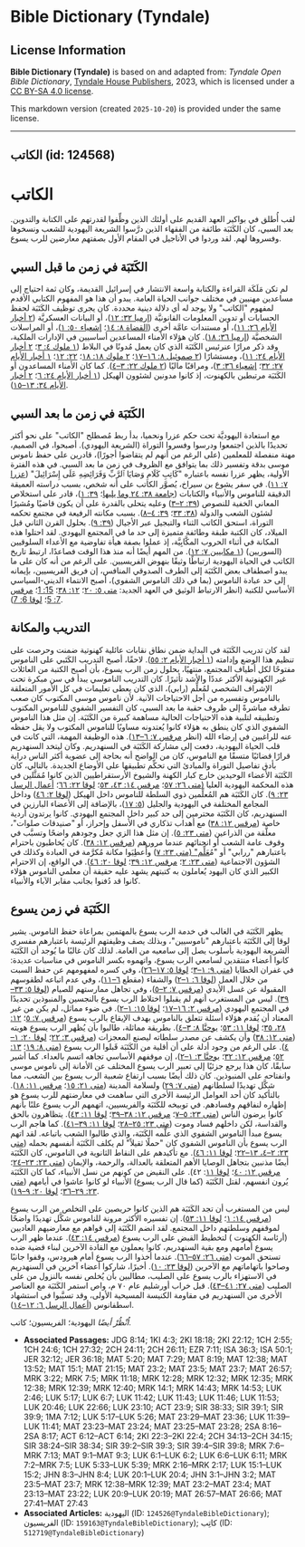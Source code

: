 # Bible Dictionary (Tyndale)

## License Information

**Bible Dictionary (Tyndale)** is based on and adapted from: _Tyndale Open Bible Dictionary_, [Tyndale House Publishers](https://tyndaleopenresources.com/), 2023, which is licensed under a [CC BY-SA 4.0 license](https://creativecommons.org/licenses/by-sa/4.0/legalcode.en).

This markdown version (created `2025-10-20`) is provided under the same license.



--------------------------------

## الكاتب (id: 124568)

الكاتب
======

لقب أُطلق في بواكير العهد القديم على أولئك الذين وظِّفوا لقدرتهم على الكتابة والتدوين. بعد السبي، كان الكَتَبَة طائفة من الفقهاء الذين درَّسوا الشريعة اليهودية للشعب ونسخوها وفسروها لهم. لقد وردوا في الأناجيل في المقام الأول بصفتهم معارضين للرب يسوع.

الكَتَبَة في زمن ما قبل السبي
-----------------------------

لم تكن مَلَكَة القراءة والكتابة واسعة الانتشار في إسرائيل القديمة، وكان ثمة احتياج إلى مساعدين مهنيين في مختلف جوانب الحياة العامة. يبدو أن هذا هو المفهوم الكتابي الأقدم لمفهوم "الكاتب" ولا يوجد له أي دلالة دينية محددة. كان يجرى توظيف الكَتَبَة لحفظ الحسابات أو تدوين المعلومات القانونيَّة ([إرميا ٣٢: ١٢](https://ref.ly/Jer32:12))، أو البيانات العسكريَّة ([٢ أخبار الأيام ٢٦: ١١](https://ref.ly/2Chr26:11))، أو مستندات عامَّة أخرى ([القضاة ٨: ١٤](https://ref.ly/Judg8:14)؛ [إشعياء ٥٠: ١](https://ref.ly/Isa50:1))، أو المراسلات الشخصيَّة ([إرميا ٣٦: ١٨](https://ref.ly/Jer36:18)). كان هؤلاء الأمناء المساعدين أساسيين في الإدارات الملكية، وقد ذكر مرارًا عنرئيس الكَتَبَة الذي كان يعمل مُدونًا في البلاط ([١ ملوك ٤: ٣](https://ref.ly/1Kgs4:3)؛ [٢ أخبار الأيام ٢٤: ١١](https://ref.ly/2Chr24:11))، ومستشارًا ([٢ صموئيل ٨: ١٦–١٧](https://ref.ly/2Sam8:16-2Sam8:17)؛ [٢ ملوك ١٨: ١٨](https://ref.ly/2Kgs18:18)؛ [٢٢: ١٢](https://ref.ly/2Kgs22:12)؛ [١ أخبار الأيام ٢٧: ٣٢](https://ref.ly/1Chr27:32)؛ [إشعياء ٣٦: ٣](https://ref.ly/Isa36:3))، ومراقبًا ماليًا ([٢ ملوك ٢٢: ٣–٤](https://ref.ly/2Kgs22:3-2Kgs22:4)). كما كان الأمناء المساعدون أو الكَتَبَة مرتبطين بالكهنوت، إذ كانوا مدونين لشئوون الهيكل ([١ أخبار الأيام ٢٤: ٦](https://ref.ly/1Chr24:6)؛ [٢ أخبار الأيام ٣٤: ١٣–١٥](https://ref.ly/2Chr34:13-2Chr34:15)).

الكَتَبَة في زمن ما بعد السبي
-----------------------------

مع استعادة اليهوديَّة تحت حكم عزرا ونحميا، بدأ ربط مُصطلح "الكاتب" على نحو أكثر تحديدًا بالذين اجتمعوا ودرسوا وفسروا التوراة (الشريعة اليهودي). أصبحوا، في الصميم، مهنة منفصلة للمعلمين (على الرغم من أنهم لم يتقاضوا أجورًا)، قادرين على حفظ ناموس موسى بدقة وتفسير ذلك بما يتوافق مع الظروف في زمن ما بعد السبي. في هذه الفترة الأولية، يظهر عزرا نفسه باعتباره "كَاتِبِ كَلَامِ وَصَايَا ٱلرَّبِّ وَفَرَائِضِهِ عَلَى إِسْرَائِيلَ" ([عزرا ٧: ١١](https://ref.ly/Ezra7:11)). في سفر يشوع بن سيراخ، يُصوَّر الكاتب على أنه شخص، بسبب دراسته العميقة الدقيقة للناموس والأنبياء والكتابات ([جامعة ٣٨: ٢٤ وما يليها](https://ref.ly/Sir38:24-Sir38:34)؛ [٣٩: ١](https://ref.ly/Sir39:1))، قادر على استخلاص المعاني الخفية للنصوص ([٣٩: ٢–٣](https://ref.ly/Sir39:2-Sir39:3)) وعليه يتحلى بالقدرة على أن يكون قاضيًا ومُشيرًا لشئون الشعب والدولة ([٣٨: ٣٣](https://ref.ly/Sir38:33)؛ [٣٩: ٤–٨](https://ref.ly/Sir39:4-Sir39:8)). بسبب مكانته الرفيعة في مجتمع تحكمه التوراة، استحق الكاتب الثناء والتبجيل عبر الأجيال ([٣٩: ٩](https://ref.ly/Sir39:9)). بحلول القرن الثاني قبل الميلاد، كان الكتبة طبقة وطائفة متميزة إلى حد ما في المجتمع اليهودي. لقد احتلوا هذه المكانة في أثناء الحروب المكَّابِيَّة، إذ عملوا بصفة هيأة تفاوضية مع الأعداء السلوقيين (السوريين) ([١ مكابيين ٧: ١٢](https://ref.ly/1Macc7:12)). من المهم أيضًا أنه منذ هذا الوقت فصاعدًا، ارتبط تاريخ الكاتب في الحياة اليهودية ارتباطًا وثيقًا بنهوض الفريسيين. على الرغم من أنه كان على ما يبدو اصطفاف بعض الكَتَبَة إلى الطرف الصدوقي المنافس، إن فريق الفريسيين، بإيمانه إلى حد عبادة الناموس (بما في ذلك الناموس الشفوي)، أصبح الانتماء الديني\-السياسي الأساسي للكتبة (انظر الارتباط الوثيق في العهد الجديد: [متى ٥: ٢٠](https://ref.ly/Matt5:20)؛ [١٢: ٣٨](https://ref.ly/Matt12:38)؛ [15: 1](https://ref.ly/Matt15:1)؛ [مرقس 7: 5](https://ref.ly/Mark7:5)؛ [لوقا 6: 7](https://ref.ly/Luke6:7)).

التدريب والمكانة
----------------

لقد كان تدريب الكَتَبَة في البداية ضمن نطاق نقابات عائلية كهنوتية ضمنت وحرصت على تنظيم هذا الوضع وإدامته ([١ أخبار الأيام ٢: ٥٥](https://ref.ly/1Chr2:55)). لاحقًا، أصبح التدريب الكَتَبي على الناموس مفتوحًا لكل أطياف المجتمع، منتهيًا، بحلول زمن الرب يسوع، بأن أصبح الكتبة من العائلات غير الكهنوتية الأكثر عددًا والأشد تأثيرًا. كان التدريب الناموسي يبدأ في سن مبكرة تحت الإشراف الشخصي لمُعلِّم (رابي)، الذي كان يعطى تعليمات في كل الأمور المتعلقة بالناموس وتفسيره من أجل الاحتياجات الآنية. لأن ناموس موسى المكتوب كان صعب تطرقه مباشرةً إلى ظروف حقبة ما بعد السبي، كان التفسير الشفوي للناموس المكتوب وتطبيقه لتلبية هذه الاحتياجات الحالية مساهمة كبيرة من الكَتَبَة. إن مثل هذا الناموس الشفوي الذي كان ينطق به هؤلاء كانوا يُعتدونه مساويًا للناموس المكتوب ولا يقل حفظه عنه للراغبين في إرضاء الله (انظر [مرقس ٧: ٦–١٣](https://ref.ly/Mark7:6-Mark7:13)). هذه الوظيفة المهمة، التي كانت في قلب الحياة اليهودية، دفعت إلى مشاركة الكَتَبَة في السنهدريم. وكان ليتخد السنهدريم قرارًا قضائيًا متسقًا مع الناموس، كان من الواضح أنه بحاجة إلى عضوية أكثر الناس دراية بأدق تفاصيل التوراة والمبادئ التي تحكِّم تطبيقها على الأوضاع الجديدة. بالتالي، كان الكَتَبَة الأعضاء الوحيدين خارج كبار الكهنة والشيوخ الأرستقراطيين الذين كانوا مُمَثَّلين في هذه المحكمة اليهودية العليا ([متى ٢٦: ٥٧](https://ref.ly/Matt26:57)؛ [مرقس ١٤: ٤٣، ٥٣](https://ref.ly/Mark14:43)؛ [لوقا ٢٢: ٦٦](https://ref.ly/Luke22:66)؛ [أعمال الرسل ٢٣: ٩](https://ref.ly/Acts23:9)). كان الكَتَبَة هم المُعلِّمين ذوي السلطة للناموس داخل الهيكل ([لوقا ٢: ٤٦](https://ref.ly/Luke2:46)) وداخل المجامع المختلفة في اليهودية والجليل ([٥: ١٧](https://ref.ly/Luke5:17))، بالإضافة إلى الأعضاء البارزين في السنهدريم، كان الكَتَبَة محترمين إلى حد كبير داخل المجتمع اليهودي. كانوا يرتدون أردية خاصة ([مرقس ١٢: ٣٨](https://ref.ly/Mark12:38)) مع أهداب تذكاري في الأسفل وإحراز، أو "صنيدقات صلوات"، معلَّقة من الذراعين ([متى ٢٣: ٥](https://ref.ly/Matt23:5)). إن مثل هذا الزي جعل وجودهم واضحًا وتسبَّب في وقوف عامة الشعب أو انحنائهم عندما مرورهم ([مرقس ١٢: ٣٨](https://ref.ly/Mark12:38)). كان يُخاطبون باحترام باعتبارهم "ررابي" أو "مُ[عَلِّم" (متى ٢٣: ٧](https://ref.ly/Matt23:7)) وأُعطِيَوا مكانة مُكرَّمة في العبادة وكذلك في الشؤون الاجتماعية ([متى ٢٣: ٢](https://ref.ly/Matt23:2)؛ [مرقس ١٢: ٣٩](https://ref.ly/Mark12:39)؛ [لوقا ٢٠: ٤٦](https://ref.ly/Luke20:46)). في الواقع، إن الاحترام الكبير الذي كان اليهود يُعاملون به كتبتهم يشهد عليه حقيقة أن معلمي الناموس هؤلاء كانوا قد دُفنوا بجانب مقابر الآباء والأنبياء.

الكَتَبَة في زمن يسوع
---------------------

يظهر الكَتَبَة في الغالب في خدمة الرب يسوع بالمهتمين بمراعاة حفظ الناموس. يشير لوقا إلى الكَتَبَة باعتبارهم "ناموسيين"، وبذلك يصف وظيفتهم الرئيسة باعتبارهم مفسري ألشريعة اليهودية بأسلوب يصل إلى سامعيه من العامة. لذلك كان غالبًا ما يُوجد أن الكَتَبَة كانوا أعضاء منتقدين لسامعي الرب يسوع، واتهموه بكسر الناموس في مناسبات عديدة: في غفران الخطايا ([متى ٩: ١–٣](https://ref.ly/Matt9:1-Matt9:3)؛ [لوقا ٥: ١٧–٢٦](https://ref.ly/Luke5:17-Luke5:26))، وفي كسره لمفهومهم عن حفظ السبت من خلال العمل ([لوقا ٦: ١–٢](https://ref.ly/Luke6:1-Luke6:2)) والشفاء (مقطع [٦–١١](https://ref.ly/Luke6:6-Luke6:11))، وفي عدم اتباعه لطقوسهم المقبولة عن غسل الأيدي ([مرقس ٧: ٢–٥](https://ref.ly/Mark7:2-Mark7:5))، وفي تجاهل ممارستهم للصيام ([لوقا ٥: ٣٣–٣٩](https://ref.ly/Luke5:33-Luke5:39)). ليس من المستغرب أنهم لم يقبلوا اختلاط الرب يسوع بالنجسين والمنبوذين تحديدًا في المجتمع اليهودي ([مرقس ٢: ١٦–١٧](https://ref.ly/Mark2:16-Mark2:17)؛ [لوقا ١٥: ١–٢](https://ref.ly/Luke15:1-Luke15:2)). في ضوء مماثل، لم يكن من غير المعتاد أن يُقدم هؤلاء أسئلة تتعلق بالناموس بهدف الإيقاع بالرب يسوع ([مرقس ٧: ٥](https://ref.ly/Mark7:5)؛ [١٢: ٢٨، ٣٥](https://ref.ly/Mark12:28)؛ [لوقا ١١: ٥٣](https://ref.ly/Luke11:53)؛ [يوحنَّا ٨: ٣–٤](https://ref.ly/John8:3-John8:4)). بطريقة مماثلة، طالبوا بأن يُظهر الرب يسوع هويته ([متى ١٢: ٣٨](https://ref.ly/Matt12:38)) وأن يكشف عن مصدر سلطاته ليصنع المعجزات ([مرقس ٣: ٢٢](https://ref.ly/Mark3:22)؛ [لوقا ٢٠: ١–٤](https://ref.ly/Luke20:1-Luke20:4)). على الرغم من وجود أدلة على أن أقلية من الكَتَبَة قَبلوا الرب يسوع ([متى ٨: ١٩](https://ref.ly/Matt8:19)؛ [١٣: ٥٢](https://ref.ly/Matt13:52)؛ [مرقس ١٢: ٣٢](https://ref.ly/Mark12:32)؛ [يوحنَّا ٣: ١–٢](https://ref.ly/John3:1-John3:2))، إن موقفهم الأساسي تجاهه اتسم بالعداء. كما أشير سابقًا، كان هذا يرجع جزئيًا إلى تعبير الرب يسوع المختلف عن الأمانة إلى ناموس موسى وانفتاحه على المنبوذين. كان ذلك أيضًا بسبب ارتفاع شعبية الرب يسوع بين الشعب، مما شكَّل تهديدًا لسلطانهم ([متى ٧: ٢٩](https://ref.ly/Matt7:29)) ولسلامة المدينة ([متى ٢١: ١٥](https://ref.ly/Matt21:15)؛ [مرقس ١١: ١٨](https://ref.ly/Mark11:18)). بالتأكيد كان أحد العوامل الرئيسة الأخرى التي ساهمت في معارضتهم للرب يسوع هو إظهاره لنفاقهم وفسادهم. في توبيخه للكَتَبَة والفريسيين، اتهمهم الرب يسوع علنًا بأنهم كانوا يرضون الناس ([متى ٢٣: ٥–٧](https://ref.ly/Matt23:5-Matt23:7)؛ [مرقس ١٢: ٣٨–٣٩](https://ref.ly/Mark12:38-Mark12:39)؛ [لوقا ١١: ٤٣](https://ref.ly/Luke11:43)). يتظاهرون بالحق والقداسة، لكن داخلهم فساد وموت ([متى ٢٣: ٢٥–٢٨](https://ref.ly/Matt23:25-Matt23:28)؛ [لوقا ١١: ٣٩–٤١](https://ref.ly/Luke11:39-Luke11:41)). كما هاجم الرب يسوع مبدأ الناموس الشفوي الذي علَّمه الكَتَبَة، والذي طالبوا الشعب باتباعه. لقد اتهم الرب يسوع بأن الناموس الشفوي كان "حملًا ثقيلاً" لم يكلف الكَتَبَة أنفسهم بحمله ([متى ٢٣: ٢–٤، ١٣–٢٢](https://ref.ly/Matt23:2-Matt23:4)؛ [لوقا ١١: ٤٦](https://ref.ly/Luke11:46)). مع تأكيدهم على النقاط الثانوية في الناموس، كان الكَتَبَة أيضًا مذنبين بتجاهل الوصايا الأهم المتعلقة بالعدالة، والرحمة، والإيمان ([متى ٢٣: ٢٣–٢٤](https://ref.ly/Matt23:23-Matt23:24)؛ [مرقس ١٢: ٤٠](https://ref.ly/Mark12:40)؛ [لوقا ١١](https://ref.ly/Luke11:42): ٤٢). على النقيض من كونهم من نسل الأنبياء، كما كان الكَتَبَة يُرون انفسهم، لقتل الكَتَبَة (كما قال الرب يسوع) الأنبياء لو كانوا عاشوا في أيامهم ([متى ٢٣: ٢٩–٣٦](https://ref.ly/Matt23:29-Matt23:36)؛ [لوقا ٢٠: ٩–١٩](https://ref.ly/Luke20:9-Luke20:19)).

ليس من المستغرب أن تجد الكَتَبَة هم الذين كانوا حريصين على التخلص من الرب يسوع ([مرقس ١٤: ١](https://ref.ly/Mark14:1)؛ [لوقا ١١: ٥٣](https://ref.ly/Luke11:53)). إن تفسيره الأكثر مرونة للناموس شكَّل تهديدًا واضحًا لموقفهم وسلطتهم داخل المجتمع. لقد انضم الكَتَبَة إلى قواهم مع معارضيهم العاديين (أرئاسة الكهنوت ) لتخطيط القبض على الرب يسوع ([مرقس ١٤: ٤٣](https://ref.ly/Mark14:43)). عندما ظهر الرب يسوع أمامهم ومع بقية السنهدريم، كانوا يعملون مع القادة الآخرين لبناء قضية ضده تستحق الموت ([متى ٢٦: ٥٧–٦٦](https://ref.ly/Matt26:57-Matt26:66)). عندما أخذوا الرب يسوع أمام هيرودس، وقفوا جانبًا وصاحوا باتهاماتهم مع الآخرين ([لوقا ٢٣: ١٠](https://ref.ly/Luke23:10)). أخيرًا، شاركوا أعضاء آخرين في السنهدريم في الاستهزاء بالرب يسوع على الصليب، مطالبين بأن يُخلص نفسه بالنزول من على الصليب ([متى ٢٧: ٤١–٤٣](https://ref.ly/Matt27:41-Matt27:43)). قبل خراب أورشليم عام ٧٠ م، واص استمر الكَتَبَة مع العناصر الأخرى من السنهدريم في مقاومة الكنيسة المسيحية الأولى، وقد تسبَّبوا في استشهاد اسطفانوس ([أعمال الرسل ٦: ١٢–١٤](https://ref.ly/Acts6:12-Acts6:14)).

*اُنْظُرْ أيضًا* اليهودية؛ الفريسيون؛ كاتب.

* **Associated Passages:** JDG 8:14; 1KI 4:3; 2KI 18:18; 2KI 22:12; 1CH 2:55; 1CH 24:6; 1CH 27:32; 2CH 24:11; 2CH 26:11; EZR 7:11; ISA 36:3; ISA 50:1; JER 32:12; JER 36:18; MAT 5:20; MAT 7:29; MAT 8:19; MAT 12:38; MAT 13:52; MAT 15:1; MAT 21:15; MAT 23:2; MAT 23:5; MAT 23:7; MAT 26:57; MRK 3:22; MRK 7:5; MRK 11:18; MRK 12:28; MRK 12:32; MRK 12:35; MRK 12:38; MRK 12:39; MRK 12:40; MRK 14:1; MRK 14:43; MRK 14:53; LUK 2:46; LUK 5:17; LUK 6:7; LUK 11:42; LUK 11:43; LUK 11:46; LUK 11:53; LUK 20:46; LUK 22:66; LUK 23:10; ACT 23:9; SIR 38:33; SIR 39:1; SIR 39:9; 1MA 7:12; LUK 5:17–LUK 5:26; MAT 23:29–MAT 23:36; LUK 11:39–LUK 11:41; MAT 23:23–MAT 23:24; MAT 23:25–MAT 23:28; 2SA 8:16–2SA 8:17; ACT 6:12–ACT 6:14; 2KI 22:3–2KI 22:4; 2CH 34:13–2CH 34:15; SIR 38:24–SIR 38:34; SIR 39:2–SIR 39:3; SIR 39:4–SIR 39:8; MRK 7:6–MRK 7:13; MAT 9:1–MAT 9:3; LUK 6:1–LUK 6:2; LUK 6:6–LUK 6:11; MRK 7:2–MRK 7:5; LUK 5:33–LUK 5:39; MRK 2:16–MRK 2:17; LUK 15:1–LUK 15:2; JHN 8:3–JHN 8:4; LUK 20:1–LUK 20:4; JHN 3:1–JHN 3:2; MAT 23:5–MAT 23:7; MRK 12:38–MRK 12:39; MAT 23:2–MAT 23:4; MAT 23:13–MAT 23:22; LUK 20:9–LUK 20:19; MAT 26:57–MAT 26:66; MAT 27:41–MAT 27:43
* **Associated Articles:** اليهودية (ID: `124526@TyndaleBibleDictionary`); الفريسيون (ID: `159163@TyndaleBibleDictionary`); كاتِب (ID: `512719@TyndaleBibleDictionary`)


